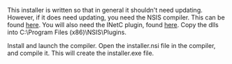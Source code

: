 This installer is written so that in general it shouldn't need updating.
However, if it does need updating, you need the NSIS compiler. This can
be found [here](https://sourceforge.net/projects/nsis/). You will also need the
INetC plugin, found [here](http://nsis.sourceforge.net/Inetc_plug-in). Copy the
dlls into C:\Program Files (x86)\NSIS\Plugins.

Install and launch the compiler. Open the installer.nsi file in the compiler, and
compile it. This will create the installer.exe file.